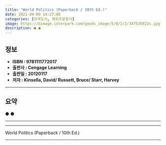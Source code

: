 ```yaml
---
title: "World Politics (Paperback / 10th Ed.)"
date: 2021-09-09 14:27:06
categories: [외국도서, 해외주문원서]
image: https://bimage.interpark.com/goods_image/5/0/2/2/347535022s.jpg
description: ● ●
---
```


## **정보**

- **ISBN : 9781111772017**
- **출판사 : Cengage Learning**
- **출판일 : 20120117**
- **저자 : Kinsella, David/ Russett, Bruce/ Starr, Harvey**

------



## **요약**

●  ●  

------



------


World Politics (Paperback / 10th Ed.) 

------


